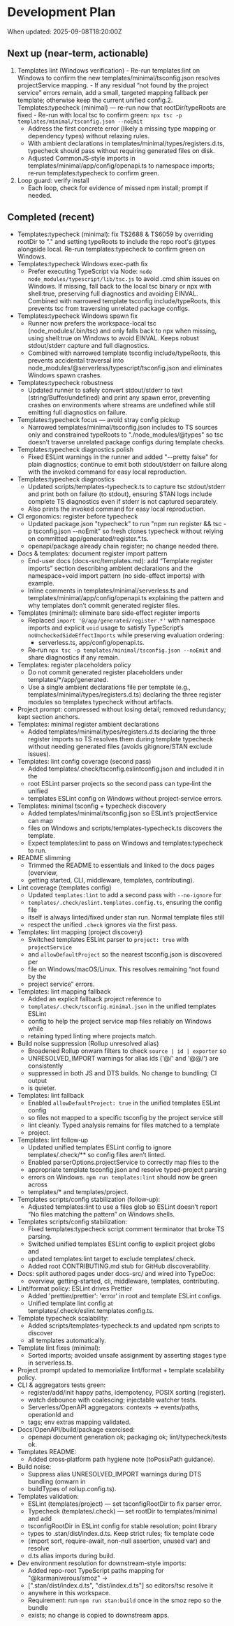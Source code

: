 # Development Plan

When updated: 2025-09-08T18:20:00Z

## Next up (near‑term, actionable)

1. Templates lint (Windows verification) - Re-run templates:lint on Windows to confirm the new templates/minimal/tsconfig.json resolves projectService mapping. - If any residual “not found by the project service” errors remain, add a small, targeted mapping fallback per template; otherwise keep the current unified config.2. Templates:typecheck (minimal) — re-run now that rootDir/typeRoots are fixed - Re-run with local tsc to confirm green: `npx tsc -p templates/minimal/tsconfig.json --noEmit`
   - Address the first concrete error (likely a missing type mapping or
     dependency types) without relaxing rules.
   - With ambient declarations in templates/minimal/types/registers.d.ts,
     typecheck should pass without requiring generated files on disk.
   - Adjusted CommonJS‑style imports in templates/minimal/app/config/openapi.ts
     to namespace imports; re‑run templates:typecheck to confirm green.
2. Loop guard: verify install
   - Each loop, check for evidence of missed npm install; prompt if needed.

## Completed (recent)

- Templates:typecheck (minimal): fix TS2688 & TS6059 by overriding rootDir to "." and setting typeRoots to include the repo root's @types alongside local. Re-run templates:typecheck to confirm green on Windows.
- Templates:typecheck Windows exec-path fix
  - Prefer executing TypeScript via Node: `node node_modules/typescript/lib/tsc.js`
    to avoid .cmd shim issues on Windows. If missing, fall back to the local
    tsc binary or npx with shell:true, preserving full diagnostics and avoiding
    EINVAL. Combined with narrowed template tsconfig include/typeRoots, this
    prevents tsc from traversing unrelated package configs.
- Templates:typecheck Windows spawn fix
  - Runner now prefers the workspace-local tsc (node_modules/.bin/tsc) and
    only falls back to npx when missing, using shell:true on Windows to avoid
    EINVAL. Keeps robust stdout/stderr capture and full diagnostics.
  - Combined with narrowed template tsconfig include/typeRoots, this prevents
    accidental traversal into node_modules/@serverless/typescript/tsconfig.json
    and eliminates Windows spawn crashes.
- Templates:typecheck robustness
  - Updated runner to safely convert stdout/stderr to text (string/Buffer/undefined)
    and print any spawn error, preventing crashes on environments where streams
    are undefined while still emitting full diagnostics on failure.
- Templates:typecheck focus — avoid stray config pickup
  - Narrowed templates/minimal/tsconfig.json includes to TS sources only and
    constrained typeRoots to "./node_modules/@types" so tsc doesn’t traverse
    unrelated package configs during template checks.
- Templates:typecheck diagnostics polish
  - Fixed ESLint warnings in the runner and added "--pretty false" for plain
    diagnostics; continue to emit both stdout/stderr on failure along with
    the invoked command for easy local reproduction.
- Templates:typecheck diagnostics
  - Updated scripts/templates-typecheck.ts to capture tsc stdout/stderr and
    print both on failure (to stdout), ensuring STAN logs include complete TS
    diagnostics even if stderr is not captured separately.
  - Also prints the invoked command for easy local reproduction.
- CI ergonomics: register before typecheck
  - Updated package.json "typecheck" to run "npm run register && tsc -p
    tsconfig.json --noEmit" so fresh clones typecheck without relying on
    committed app/generated/register.\*.ts.
  - openapi/package already chain register; no change needed there.
- Docs & templates: document register import pattern
  - End-user docs (docs-src/templates.md): add “Template register imports”
    section describing ambient declarations and the namespace+void import
    pattern (no side-effect imports) with example.
  - Inline comments in templates/minimal/serverless.ts and
    templates/minimal/app/config/openapi.ts explaining the pattern and why
    templates don’t commit generated register files.
- Templates (minimal): eliminate bare side‑effect register imports
  - Replaced `import '@/app/generated/register.*'` with namespace imports and
    explicit `void` usage to satisfy TypeScript’s `noUncheckedSideEffectImports`
    while preserving evaluation ordering:
    - serverless.ts, app/config/openapi.ts.
  - Re‑run `npx tsc -p templates/minimal/tsconfig.json --noEmit` and share diagnostics if any remain.
- Templates: register placeholders policy
  - Do not commit generated register placeholders under templates/\*/app/generated.
  - Use a single ambient declarations file per template (e.g., templates/minimal/types/registers.d.ts)
    declaring the three register modules so templates typecheck without artifacts.
- Project prompt: compressed without losing detail; removed redundancy; kept section anchors.
- Templates: minimal register ambient declarations
  - Added templates/minimal/types/registers.d.ts declaring the three register
    imports so TS resolves them during template typecheck without needing
    generated files (avoids gitignore/STAN exclude issues).
- Templates: lint config coverage (second pass)
  - Added templates/.check/tsconfig.eslintconfig.json and included it in the
  - root ESLint parser projects so the second pass can type‑lint the unified
  - templates ESLint config on Windows without project‑service errors.
- Templates: minimal tsconfig + typecheck discovery
  - Added templates/minimal/tsconfig.json so ESLint’s projectService can map
  - files on Windows and scripts/templates-typecheck.ts discovers the template.
  - Expect templates:lint to pass on Windows and templates:typecheck to run.
- README slimming
  - Trimmed the README to essentials and linked to the docs pages (overview,
  - getting started, CLI, middleware, templates, contributing).
- Lint coverage (templates config)
  - Updated `templates:lint` to add a second pass with `--no-ignore` for
  - `templates/.check/eslint.templates.config.ts`, ensuring the config file
  - itself is always linted/fixed under stan run. Normal template files still
  - respect the unified `.check` ignores via the first pass.
- Templates: lint mapping (project discovery)
  - Switched templates ESLint parser to `project: true` with `projectService`
  - and `allowDefaultProject` so the nearest tsconfig.json is discovered per
  - file on Windows/macOS/Linux. This resolves remaining “not found by the
  - project service” errors.
- Templates: lint mapping fallback
  - Added an explicit fallback project reference to
  - `templates/.check/tsconfig.minimal.json` in the unified templates ESLint
  - config to help the project service map files reliably on Windows while
  - retaining typed linting where projects match.
- Build noise suppression (Rollup unresolved alias)
  - Broadened Rollup onwarn filters to check `source | id | exporter` so
  - UNRESOLVED_IMPORT warnings for alias ids ('@/' and '@@/') are consistently
  - suppressed in both JS and DTS builds. No change to bundling; CI output
  - is quieter.
- Templates: lint fallback
  - Enabled `allowDefaultProject: true` in the unified templates ESLint config
  - so files not mapped to a specific tsconfig by the project service still
  - lint cleanly. Typed analysis remains for files matched to a template
  - project.
- Templates: lint follow‑up
  - Updated unified templates ESLint config to ignore templates/.check/\*\* so config files aren’t linted.
  - Enabled parserOptions.projectService to correctly map files to the
  - appropriate template tsconfig.json and resolve typed‑project parsing
  - errors on Windows. `npm run templates:lint` should now be green across
  - templates/\* and templates/project.
- Templates scripts/config stabilization (follow‑up):
  - Adjusted templates:lint to use a files glob so ESLint doesn’t report “No files matching the pattern” on Windows shells.
- Templates scripts/config stabilization:
  - Fixed templates:typecheck script comment terminator that broke TS parsing.
  - Switched unified templates ESLint config to explicit project globs and
  - updated templates:lint target to exclude templates/.check.
  - Added root CONTRIBUTING.md stub for GitHub discoverability.
- Docs: split authored pages under docs-src/ and wired into TypeDoc:
  - overview, getting-started, cli, middleware, templates, contributing.
- Lint/format policy: ESLint drives Prettier
  - Added 'prettier/prettier': 'error' in root and template ESLint configs.
  - Unified template lint config at templates/.check/eslint.templates.config.ts.
- Template typecheck scalability:
  - Added scripts/templates-typecheck.ts and updated npm scripts to discover
  - all templates automatically.
- Template lint fixes (minimal):
  - Sorted imports; avoided unsafe assignment by asserting stages type in serverless.ts.
- Project prompt updated to memorialize lint/format + template scalability policy.
- CLI & aggregators tests green:
  - register/add/init happy paths, idempotency, POSIX sorting (register).
  - watch debounce with coalescing; injectable watcher tests.
  - Serverless/OpenAPI aggregators: contexts → events/paths, operationId and
  - tags; env extras mapping validated.
- Docs/OpenAPI/build/package exercised:
  - openapi document generation ok; packaging ok; lint/typecheck/tests ok.
- Templates README:
  - Added cross‑platform path hygiene note (toPosixPath guidance).
- Build noise:
  - Suppress alias UNRESOLVED_IMPORT warnings during DTS bundling (onwarn in
  - buildTypes of rollup.config.ts).
- Templates validation:
  - ESLint (templates/project) — set tsconfigRootDir to fix parser error.
  - Typecheck (templates/.check) — set rootDir to templates/minimal and add
  - tsconfigRootDir in ESLint config for stable resolution; point library
  - types to .stan/dist/index.d.ts. Keep strict rules; fix template code
  - (import sort, require-await, non-null assertion, unused var) and resolve
  - d.ts alias imports during build.
- Dev environment resolution for downstream-style imports:
  - Added repo-root TypeScript paths mapping for "@karmaniverous/smoz" ->
  - [".stan/dist/index.d.ts", "dist/index.d.ts"] so editors/tsc resolve it
  - anywhere in this workspace.
  - Requirement: run `npm run stan:build` once in the smoz repo so the bundle
  - exists; no change is copied to downstream apps.
